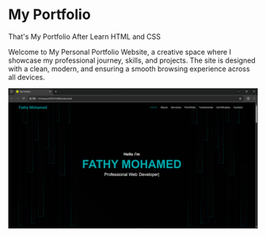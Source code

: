 # My Portfolio
That's My Portfolio After Learn HTML and CSS


Welcome to My Personal Portfolio Website, a creative space where I showcase my professional journey, skills, and projects. The site is designed with a clean, modern, and ensuring a smooth browsing experience across all devices.


![imagealt](https://github.com/Fat7yMo7med/My-Portfolio/blob/2dfba8d702674fda4c902c87f82e42708ee4ff3f/images/Website.png)

